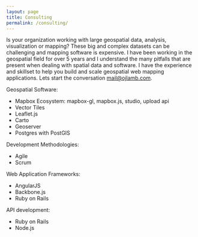```yaml
---
layout: page
title: Consulting
permalink: /consulting/
---
```


Is your organization working with large geospatial data, analysis, visualization or mapping? These big and complex datasets can be challenging and mapping software is expensive. I have been working in the geospatial field for over 5 years and I understand the many pitfalls that are present when dealing with spatial data and software. I have the experience and skillset to help you build and scale geospatial web mapping applications. Lets start the conversation [mail@ojlamb.com](mailto:mail@ojlamb.com).

Geospatial Software:
* Mapbox Ecosystem: mapbox-gl, mapbox.js, studio, upload api
* Vector Tiles
* Leaflet.js
* Carto
* Geoserver
* Postgres with PostGIS

Development Methodologies:
* Agile
* Scrum

Web Application Frameworks:
* AngularJS
* Backbone.js
* Ruby on Rails

API development:
* Ruby on Rails
* Node.js
